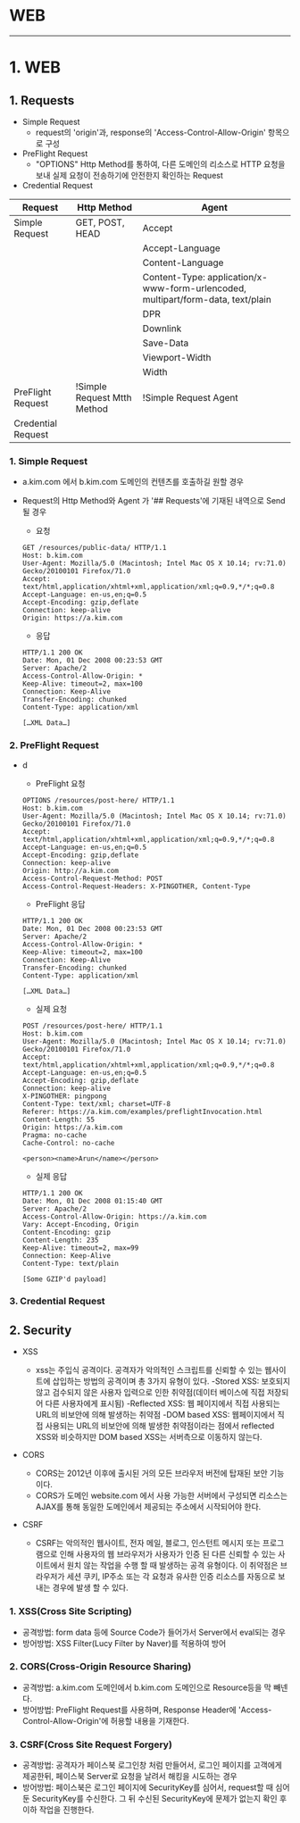 # WEB

---


# 1. WEB
## 1. Requests
  - Simple Request
    - request의 'origin'과, response의 'Access-Control-Allow-Origin' 항목으로 구성 
  - PreFlight Request
    - "OPTIONS" Http Method를 통하여, 다른 도메인의 리소스로 HTTP 요청을 보내 실제 요청이 전송하기에 안전한지 확인하는 Request
  - Credential Request
  
|       Request      |     Http Method               |        Agent            |
|--------------------|-------------------------------|-------------------------|
|Simple Request      |GET, POST, HEAD                |Accept                   |
|                    |                               |Accept-Language          |
|                    |                               |Content-Language         |
|                    |                               |Content-Type: application/x-www-form-urlencoded, multipart/form-data, text/plain        |
|                    |                               |DPR                      |
|                    |                               |Downlink                 |
|                    |                               |Save-Data                |
|                    |                               |Viewport-Width           |
|                    |                               |Width                    |
|PreFlight Request   |!Simple Request Mtth Method    |!Simple Request Agent    |
|Credential Request  |                               |                         |

### 1. Simple Request
  - a.kim.com 에서 b.kim.com 도메인의 컨텐츠를 호출하길 원할 경우
  - Request의 Http Method와 Agent 가 '## Requests'에 기재된 내역으로 Send될 경우
    - 요청
    ```console
    GET /resources/public-data/ HTTP/1.1
    Host: b.kim.com
    User-Agent: Mozilla/5.0 (Macintosh; Intel Mac OS X 10.14; rv:71.0) Gecko/20100101 Firefox/71.0
    Accept: text/html,application/xhtml+xml,application/xml;q=0.9,*/*;q=0.8
    Accept-Language: en-us,en;q=0.5
    Accept-Encoding: gzip,deflate
    Connection: keep-alive
    Origin: https://a.kim.com
    ```
    
    - 응답
    ```console
    HTTP/1.1 200 OK
    Date: Mon, 01 Dec 2008 00:23:53 GMT
    Server: Apache/2
    Access-Control-Allow-Origin: *
    Keep-Alive: timeout=2, max=100
    Connection: Keep-Alive
    Transfer-Encoding: chunked
    Content-Type: application/xml
    
    […XML Data…]
    ```

### 2. PreFlight Request
  - d
    - PreFlight 요청
    ```console
    OPTIONS /resources/post-here/ HTTP/1.1
    Host: b.kim.com
    User-Agent: Mozilla/5.0 (Macintosh; Intel Mac OS X 10.14; rv:71.0) Gecko/20100101 Firefox/71.0
    Accept: text/html,application/xhtml+xml,application/xml;q=0.9,*/*;q=0.8
    Accept-Language: en-us,en;q=0.5
    Accept-Encoding: gzip,deflate
    Connection: keep-alive
    Origin: http://a.kim.com
    Access-Control-Request-Method: POST
    Access-Control-Request-Headers: X-PINGOTHER, Content-Type
    ```
    
    - PreFlight 응답
    ```console
    HTTP/1.1 200 OK
    Date: Mon, 01 Dec 2008 00:23:53 GMT
    Server: Apache/2
    Access-Control-Allow-Origin: *
    Keep-Alive: timeout=2, max=100
    Connection: Keep-Alive
    Transfer-Encoding: chunked
    Content-Type: application/xml
    
    […XML Data…]
    ```
    
    - 실제 요청
    ```console
    POST /resources/post-here/ HTTP/1.1
    Host: b.kim.com
    User-Agent: Mozilla/5.0 (Macintosh; Intel Mac OS X 10.14; rv:71.0) Gecko/20100101 Firefox/71.0
    Accept: text/html,application/xhtml+xml,application/xml;q=0.9,*/*;q=0.8
    Accept-Language: en-us,en;q=0.5
    Accept-Encoding: gzip,deflate
    Connection: keep-alive
    X-PINGOTHER: pingpong
    Content-Type: text/xml; charset=UTF-8
    Referer: https://a.kim.com/examples/preflightInvocation.html
    Content-Length: 55
    Origin: https://a.kim.com
    Pragma: no-cache
    Cache-Control: no-cache
    
    <person><name>Arun</name></person>
    ```
    
    - 실제 응답
    ```console
    HTTP/1.1 200 OK
    Date: Mon, 01 Dec 2008 01:15:40 GMT
    Server: Apache/2
    Access-Control-Allow-Origin: https://a.kim.com
    Vary: Accept-Encoding, Origin
    Content-Encoding: gzip
    Content-Length: 235
    Keep-Alive: timeout=2, max=99
    Connection: Keep-Alive
    Content-Type: text/plain
    
    [Some GZIP'd payload]
    ```

### 3. Credential Request


## 2. Security
  - XSS
    - xss는 주입식 공격이다. 공격자가 악의적인 스크립트를 신뢰할 수 있는 웹사이트에 삽입하는 방법의 공격이며 총 3가지 유형이 있다.
      -Stored XSS: 보호되지 않고 검수되지 않은 사용자 입력으로 인한 취약점(데이터 베이스에 직접 저장되어 다른 사용자에게 표시됨)
      -Reflected XSS: 웹 페이지에서 직접 사용되는 URL의 비보안에 의해 발생하는 취약점
      -DOM based XSS: 웹페이지에서 직접 사용되는 URL의 비보안에 의해 발생한 취약점이라는 점에서 reflected XSS와 비슷하지만 DOM based XSS는 서버측으로 이동하지 않는다.
      
  - CORS
    - CORS는 2012년 이후에 출시된 거의 모든 브라우저 버전에 탑재된 보안 기능이다.
    - CORS가 도메인 website.com 에서 사용 가능한 서버에서 구성되면 리소스는 AJAX를 통해 동일한 도메인에서 제공되는 주소에서 시작되어야 한다.
      
  - CSRF
    - CSRF는 악의적인 웹사이트, 전자 메일, 블로그, 인스턴트 메시지 또는 프로그램으로 인해 사용자의 웹 브라우저가 사용자가 인증 된 다른 신뢰할 수 있는 사이트에서 원치 않는 작업을 수행 할 때 발생하는 공격 유형이다.
      이 취약점은 브라우저가 세션 쿠키, IP주소 또는 각 요청과 유사한 인증 리소스를 자동으로 보내는 경우에 발생 할 수 있다.
  
### 1. XSS(Cross Site Scripting)
  - 공격방법: form data 등에 Source Code가 들어가서 Server에서 eval되는 경우
  - 방어방법: XSS Filter(Lucy Filter by Naver)를 적용하여 방어
  
### 2. CORS(Cross-Origin Resource Sharing)
  - 공격방법: a.kim.com 도메인에서 b.kim.com 도메인으로 Resource등을 막 빼넨다.
  - 방어방법: PreFlight Request를 사용하며, Response Header에 'Access-Control-Allow-Origin'에 허용할 내용을 기재한다.

### 3. CSRF(Cross Site Request Forgery)
  - 공격방법: 공격자가 페이스북 로그인창 처럼 만들어서, 로그인 페이지를 고객에게 제공한뒤, 페이스북 Server로 요청을 날려서 해킹을 시도하는 경우
  - 방어방법: 페이스북은 로그인 페이지에 SecurityKey를 심어서, request할 때 심어둔 SecurityKey를 수신한다. 그 뒤 수신된 SecurityKey에 문제가 없는지 확인 후 이하 작업을 진행한다.

